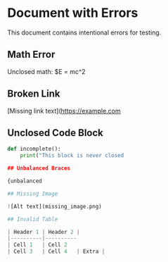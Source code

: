 # Document with Errors

This document contains intentional errors for testing.

## Math Error

Unclosed math: $E = mc^2

## Broken Link

[Missing link text](https://example.com

## Unclosed Code Block

```python
def incomplete():
    print("This block is never closed

## Unbalanced Braces

{unbalanced

## Missing Image

![Alt text](missing_image.png)

## Invalid Table

| Header 1 | Header 2 |
|----------|----------
| Cell 1   | Cell 2   
| Cell 3   | Cell 4   | Extra |
